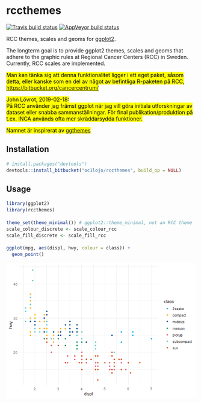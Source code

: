 
<!-- README.md is generated from README.Rmd. Please edit that file. -->

# rccthemes

[![Travis build
status](https://travis-ci.org/oc1lojo/rccthemes.svg?branch=master)](https://travis-ci.org/oc1lojo/rccthemes)
[![AppVeyor build
status](https://ci.appveyor.com/api/projects/status/github/oc1lojo/rccthemes?branch=master&svg=true)](https://ci.appveyor.com/project/oc1lojo/rccthemes)

RCC themes, scales and geoms for
[ggplot2](https://ggplot2.tidyverse.org).

The longterm goal is to provide ggplot2 themes, scales and geoms that
adhere to the graphic rules at Regional Cancer Centers (RCC) in Sweden.
Currently, RCC scales are implemented.

<mark> Man kan tänka sig att denna funktionalitet ligger i ett eget
paket, såsom detta, eller kanske som en del av något av befintliga
R-paketen på RCC, <https://bitbucket.org/cancercentrum/> </mark>

<mark> John Lövrot, 2019-02-18:  
På RCC använder jag främst ggplot när jag vill göra initiala
utforskningar av dataset eller snabba sammanställningar. För final
publikation/produktion på t.ex. INCA används ofta mer skräddarsydda
funktioner. </mark>

<mark> Namnet är inspirerat av
[ggthemes](https://cran.r-project.org/package=ggthemes) </mark>

## Installation

``` r
# install.packages("devtools")
devtools::install_bitbucket("oc1lojo/rccthemes", build_op = NULL)
```

## Usage

``` r
library(ggplot2)
library(rccthemes)

theme_set(theme_minimal()) # ggplot2::theme_minimal, not an RCC theme
scale_colour_discrete <- scale_colour_rcc
scale_fill_discrete <- scale_fill_rcc

ggplot(mpg, aes(displ, hwy, colour = class)) +
  geom_point()
```

![](man/figures/README-example-1.png)<!-- -->

